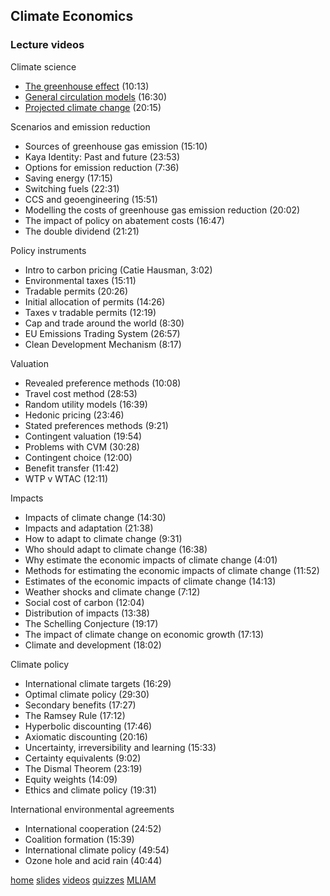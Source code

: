 ## Climate Economics
### Lecture videos

Climate science
* [The greenhouse effect](https://www.youtube.com/watch?v=s1mvSCXGVjM) (10:13)
* [General circulation models](https://www.youtube.com/watch?v=zHN7bm75mfE) (16:30)
* [Projected climate change](https://www.youtube.com/watch?v=3V_wUoYov3A) (20:15)

Scenarios and emission reduction
* Sources of greenhouse gas emission (15:10)
* Kaya Identity: Past and future (23:53)
* Options for emission reduction (7:36)
* Saving energy (17:15)
* Switching fuels (22:31)
* CCS and geoengineering (15:51)
* Modelling the costs of greenhouse gas emission reduction (20:02)
* The impact of policy on abatement costs (16:47)
* The double dividend (21:21)

Policy instruments
* Intro to carbon pricing (Catie Hausman, 3:02)
* Environmental taxes (15:11)
* Tradable permits (20:26)
* Initial allocation of permits (14:26)
* Taxes v tradable permits (12:19)
* Cap and trade around the world (8:30)
* EU Emissions Trading System (26:57)
* Clean Development Mechanism (8:17)

Valuation
* Revealed preference methods (10:08)
* Travel cost method (28:53)
* Random utility models (16:39)
* Hedonic pricing (23:46)
* Stated preferences methods (9:21)
* Contingent valuation (19:54)
* Problems with CVM (30:28)
* Contingent choice (12:00)
* Benefit transfer (11:42)
* WTP v WTAC (12:11)

Impacts
* Impacts of climate change (14:30)
* Impacts and adaptation (21:38)
* How to adapt to climate change (9:31)
* Who should adapt to climate change (16:38)
* Why estimate the economic impacts of climate change (4:01)
* Methods for estimating the economic impacts of climate change (11:52)
* Estimates of the economic impacts of climate change (14:13)
* Weather shocks and climate change (7:12)
* Social cost of carbon (12:04)
* Distribution of impacts (13:38)
* The Schelling Conjecture (19:17)
* The impact of climate change on economic growth (17:13)
* Climate and development (18:02)


Climate policy
* International climate targets (16:29)
* Optimal climate policy (29:30)
* Secondary benefits (17:27)
* The Ramsey Rule (17:12)
* Hyperbolic discounting (17:46)
* Axiomatic discounting (20:16)
* Uncertainty, irreversibility and learning (15:33)
* Certainty equivalents (9:02)
* The Dismal Theorem (23:19)
* Equity weights (14:09)
* Ethics and climate policy (19:31)

International environmental agreements
* International cooperation (24:52)
* Coalition formation (15:39)
* International climate policy (49:54)
* Ozone hole and acid rain (40:44)

[home](https://rtol.github.io/ClimateEconomics/) [slides](https://rtol.github.io/ClimateEconomics/slide/) [videos](https://rtol.github.io/ClimateEconomics/video/) [quizzes](https://rtol.github.io/ClimateEconomics/quiz/) [MLIAM](https://rtol.github.io/ClimateEconomics/mliam/)
